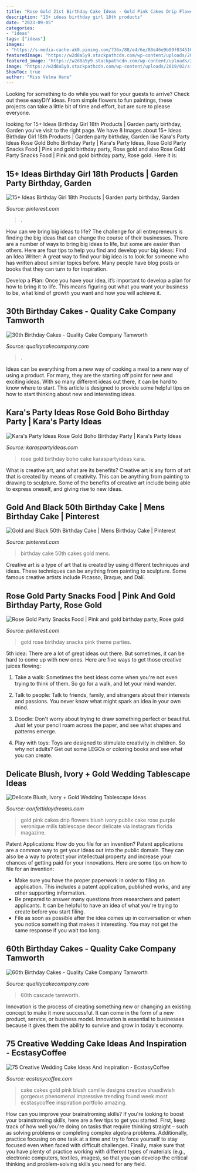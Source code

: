 ```yaml
---
title: "Rose Gold 21st Birthday Cake Ideas - Gold Pink Cakes Drip Flowers Blush Ivory Publix Cake Rose Purple Veronique Mills Tablescape Decor Delicate Via Instagram Florida Magazine"
description: "15+ ideas birthday girl 18th products"
date: "2023-09-05"
categories:
- "ideas"
tags: ["ideas"]
images:
- "https://s-media-cache-ak0.pinimg.com/736x/88/e4/6e/88e46e9b99f034510b8e9932f91bca7f.jpg"
featuredImage: "https://w2d8a5y9.stackpathcdn.com/wp-content/uploads/2019/12/purple-floral-cascade-705x705.jpg"
featured_image: "https://w2d8a5y9.stackpathcdn.com/wp-content/uploads/2019/02/silver-white-drip-custom-topper-521x705.jpg"
image: "https://w2d8a5y9.stackpathcdn.com/wp-content/uploads/2019/02/silver-white-drip-custom-topper-521x705.jpg"
ShowToc: true
author: "Miss Velma Hane"
---
```



Looking for something to do while you wait for your guests to arrive? Check out these easyDIY ideas. From simple flowers to fun paintings, these projects can take a little bit of time and effort, but are sure to please everyone.

	

		
looking for 15+ Ideas Birthday Girl 18th Products | Garden party birthday, Garden you've visit to the right page. We have 8 Images about 15+ Ideas Birthday Girl 18th Products | Garden party birthday, Garden like Kara&#039;s Party Ideas Rose Gold Boho Birthday Party | Kara&#039;s Party Ideas, Rose Gold Party Snacks Food | Pink and gold birthday party, Rose gold and also Rose Gold Party Snacks Food | Pink and gold birthday party, Rose gold. Here it is:
		
    
## 15+ Ideas Birthday Girl 18th Products | Garden Party Birthday, Garden

<img loading=lazy src="https://i.pinimg.com/736x/08/86/fe/0886fe58c5029f0ce8feb76e19808c61.jpg" onerror="this.onerror=null;this.src='https://tse2.mm.bing.net/th?id=OIP.fh5dR-QOexWz7wlE3UxfFwAAAA&amp;pid=15.1';" alt="15+ Ideas Birthday Girl 18th Products | Garden party birthday, Garden">

_Source: pinterest.com_

>. 

	

How can we bring big ideas to life?
The challenge for all entrepreneurs is finding the big ideas that can change the course of their businesses. There are a number of ways to bring big ideas to life, but some are easier than others. Here are four tips to help you find and develop your big ideas:
Find an Idea Writer: A great way to find your big idea is to look for someone who has written about similar topics before. Many people have blog posts or books that they can turn to for inspiration.

Develop a Plan: Once you have your idea, it’s important to develop a plan for how to bring it to life. This means figuring out what you want your business to be, what kind of growth you want and how you will achieve it.

    
## 30th Birthday Cakes - Quality Cake Company Tamworth

<img loading=lazy src="https://w2d8a5y9.stackpathcdn.com/wp-content/uploads/2019/02/silver-white-drip-custom-topper-521x705.jpg" onerror="this.onerror=null;this.src='https://tse2.mm.bing.net/th?id=OIP.gqzuTUp-gW-zGxUJytW-mAHaKB&amp;pid=15.1';" alt="30th Birthday Cakes - Quality Cake Company Tamworth">

_Source: qualitycakecompany.com_

>. 

	

Ideas can be everything from a new way of cooking a meal to a new way of using a product. For many, they are the starting off point for new and exciting ideas. With so many different ideas out there, it can be hard to know where to start. This article is designed to provide some helpful tips on how to start thinking about new and interesting ideas.

    
## Kara&#039;s Party Ideas Rose Gold Boho Birthday Party | Kara&#039;s Party Ideas

<img loading=lazy src="https://karaspartyideas.com/wp-content/uploads/2017/12/Rose-Gold-Boho-Birthday-Party-via-Karas-Party-Ideas-KarasPartyIdeas.com18.jpg" onerror="this.onerror=null;this.src='https://tse1.mm.bing.net/th?id=OIP.cn80_0va5Nc0thzehOSIVgHaLH&amp;pid=15.1';" alt="Kara&#039;s Party Ideas Rose Gold Boho Birthday Party | Kara&#039;s Party Ideas">

_Source: karaspartyideas.com_

>rose gold birthday boho cake karaspartyideas kara. 

	

What is creative art, and what are its benefits?
Creative art is any form of art that is created by means of creativity. This can be anything from painting to drawing to sculpture. Some of the benefits of creative art include being able to express oneself, and giving rise to new ideas.

    
## Gold And Black 50th Birthday Cake | Mens Birthday Cake | Pinterest

<img loading=lazy src="https://s-media-cache-ak0.pinimg.com/736x/88/e4/6e/88e46e9b99f034510b8e9932f91bca7f.jpg" onerror="this.onerror=null;this.src='https://tse4.mm.bing.net/th?id=OIP.PZ5x2e3SPpB0LsY2CLDDyAHaJ3&amp;pid=15.1';" alt="Gold and Black 50th Birthday Cake | Mens Birthday Cake | Pinterest">

_Source: pinterest.com_

>birthday cake 50th cakes gold mens. 

	

Creative art is a type of art that is created by using different techniques and ideas. These techniques can be anything from painting to sculpture. Some famous creative artists include Picasso, Braque, and Dalí.

    
## Rose Gold Party Snacks Food | Pink And Gold Birthday Party, Rose Gold

<img loading=lazy src="https://i.pinimg.com/736x/2e/fe/cd/2efecddbb0ddf6043c782c18277e9791.jpg" onerror="this.onerror=null;this.src='https://tse2.mm.bing.net/th?id=OIP.djKFmngINHB7uotgYR1LiwHaJ3&amp;pid=15.1';" alt="Rose Gold Party Snacks Food | Pink and gold birthday party, Rose gold">

_Source: pinterest.com_

>gold rose birthday snacks pink theme parties. 

	

5th idea:
There are a lot of great ideas out there. But sometimes, it can be hard to come up with new ones. Here are five ways to get those creative juices flowing:
1. Take a walk: Sometimes the best ideas come when you're not even trying to think of them. So go for a walk, and let your mind wander.

2. Talk to people: Talk to friends, family, and strangers about their interests and passions. You never know what might spark an idea in your own mind.

3. Doodle: Don't worry about trying to draw something perfect or beautiful. Just let your pencil roam across the paper, and see what shapes and patterns emerge.

4. Play with toys: Toys are designed to stimulate creativity in children. So why not adults? Get out some LEGOs or coloring books and see what you can create.

    
## Delicate Blush, Ivory + Gold Wedding Tablescape Ideas

<img loading=lazy src="https://confettidaydreams.com/wp-content/uploads/2018/01/Rose-blush-ivory-and-gold-wedding-tablescape-ideas-7.jpg" onerror="this.onerror=null;this.src='https://tse3.mm.bing.net/th?id=OIP.yTiG0Ggci_lcoXjYMWiRfAHaLH&amp;pid=15.1';" alt="Delicate Blush, Ivory + Gold Wedding Tablescape Ideas">

_Source: confettidaydreams.com_

>gold pink cakes drip flowers blush ivory publix cake rose purple veronique mills tablescape decor delicate via instagram florida magazine. 

	

Patent Applications: How do you file for an invention?
Patent applications are a common way to get your ideas out into the public domain. They can also be a way to protect your intellectual property and increase your chances of getting paid for your innovations. Here are some tips on how to file for an invention: 
- Make sure you have the proper paperwork in order to filing an application. This includes a patent application, published works, and any other supporting information. 
- Be prepared to answer many questions from researchers and patent applicants. It can be helpful to have an idea of what you're trying to create before you start filing. 
- File as soon as possible after the idea comes up in conversation or when you notice something that makes it interesting. You may not get the same response if you wait too long.

    
## 60th Birthday Cakes - Quality Cake Company Tamworth

<img loading=lazy src="https://w2d8a5y9.stackpathcdn.com/wp-content/uploads/2019/12/purple-floral-cascade-705x705.jpg" onerror="this.onerror=null;this.src='https://tse1.mm.bing.net/th?id=OIP.7Om8jWwVkMwc0CemU_-bmQHaHa&amp;pid=15.1';" alt="60th Birthday Cakes - Quality Cake Company Tamworth">

_Source: qualitycakecompany.com_

>60th cascade tamworth. 

	

Innovation is the process of creating something new or changing an existing concept to make it more successful. It can come in the form of a new product, service, or business model. Innovation is essential to businesses because it gives them the ability to survive and grow in today's economy.

    
## 75 Creative Wedding Cake Ideas And Inspiration - EcstasyCoffee

<img loading=lazy src="https://i1.wp.com/www.ecstasycoffee.com/wp-content/uploads/2016/11/Gorgeous-Blush-pink-and-gold-wedding-cake.jpg?resize=564%2C822" onerror="this.onerror=null;this.src='https://tse3.mm.bing.net/th?id=OIP.GUqu91c5AcndpUUmcS0LCwHaKy&amp;pid=15.1';" alt="75 Creative Wedding Cake Ideas And Inspiration - EcstasyCoffee">

_Source: ecstasycoffee.com_

>cake cakes gold pink blush camille designs creative shaadiwish gorgeous phenomenal impressive trending found week most ecstasycoffee inspiration portfolio amazing. 

	

How can you improve your brainstroming skills?
If you're looking to boost your brainstroming skills, here are a few tips to get you started. First, keep track of how well you're doing on tasks that require thinking straight – such as solving problems or completing complex algebra problems. Additionally, practice focusing on one task at a time and try to force yourself to stay focused even when faced with difficult challenges. Finally, make sure that you have plenty of practice working with different types of materials (e.g., electronic computers, textiles, images), so that you can develop the critical thinking and problem-solving skills you need for any field.

